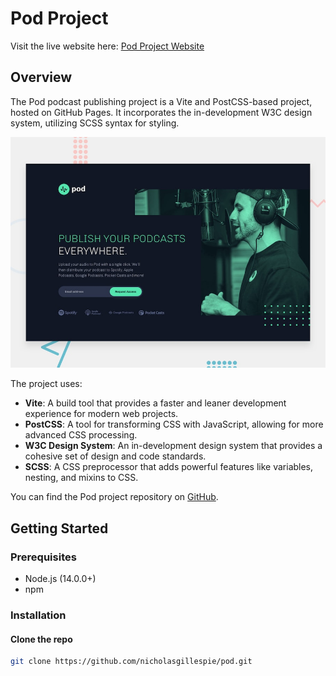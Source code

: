 # Pod Project

Visit the live website here: [Pod Project Website](https://nicholasgillespie.github.io/pod/)

## Overview

The Pod podcast publishing project is a Vite and PostCSS-based project, hosted on GitHub Pages. It incorporates the in-development W3C design system, utilizing SCSS syntax for styling.

[![Screenshot of the Pod project](./docs/design/preview.jpg)](https://nicholasgillespie.github.io/pod/)

The project uses:

- **Vite**: A build tool that provides a faster and leaner development experience for modern web projects.
- **PostCSS**: A tool for transforming CSS with JavaScript, allowing for more advanced CSS processing.
- **W3C Design System**: An in-development design system that provides a cohesive set of design and code standards.
- **SCSS**: A CSS preprocessor that adds powerful features like variables, nesting, and mixins to CSS.

You can find the Pod project repository on [GitHub](https://github.com/nicholasgillespie/pod).

## Getting Started

### Prerequisites

- Node.js (14.0.0+)
- npm

### Installation

#### Clone the repo

```bash
git clone https://github.com/nicholasgillespie/pod.git
```
